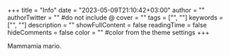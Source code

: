 +++
title = "Info"
date = "2023-05-09T21:10:42+03:00"
author = ""
authorTwitter = "" #do not include @
cover = ""
tags = ["", ""]
keywords = ["", ""]
description = ""
showFullContent = false
readingTime = false
hideComments = false
color = "" #color from the theme settings
+++

Mammamia mario.
